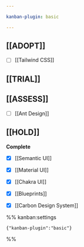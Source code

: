 ```yaml
---

kanban-plugin: basic

---
```


## [[ADOPT]]

- [ ] [[Tailwind CSS]]


## [[TRIAL]]



## [[ASSESS]]

- [ ] [[Ant Design]]


## [[HOLD]]

**Complete**
- [x] [[Semantic UI]]
- [x] [[Material UI]]
- [x] [[Chakra UI]]
- [x] [[Blueprints]]
- [x] [[Carbon Design System]]




%% kanban:settings
```
{"kanban-plugin":"basic"}
```
%%